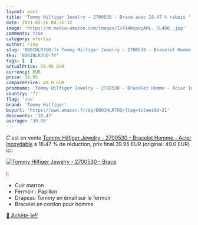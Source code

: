 ```yaml
---
layout: post
title: 'Tommy Hilfiger Jewelry - 2700530 - Brace avec 18.47 % rabais '
date: 2021-02-26 04:31:32
image: 'https://m.media-amazon.com/images/I/414WxpvyAhL._SL400_.jpg'
comments: true
category: ofertas
author: ring
slug: 'B00INLR7UO-fr Tommy Hilfiger Jewelry - 2700530 - Bracelet Homme - Acier...'
sku: 'B00INLR7UO-fr'
tags: [  ]
actualPrice: 39.95 EUR
currency: EUR
price: 39.95
comparePrice: 49.0 EUR
prodname: 'Tommy Hilfiger Jewelry - 2700530 - Bracelet Homme - Acier Inoxydable'
country: 'fr'
flag: '🇫🇷'
brand: 'Tommy Hilfiger'
buyurl: 'https://www.amazon.fr/dp/B00INLR7UO/?tag=tolees0d-21'
descuento: '18.47'
average: '39.95'
---
```


C'est en vente [Tommy Hilfiger Jewelry - 2700530 - Bracelet Homme - Acier Inoxydable](https://www.amazon.fr/dp/B00INLR7UO/?tag=tolees0d-21)  à  18.47 % de réduction, prix final  39.95 EUR (original: 49.0 EUR) ici:

[![Tommy Hilfiger Jewelry - 2700530 - Brace](https://m.media-amazon.com/images/I/414WxpvyAhL._SL400_.jpg)](https://www.amazon.fr/dp/B00INLR7UO/?tag=tolees0d-21)

ℹ️:

- Cuir marron
- Fermoir : Papillon
- Drapeau Tommy en émail sur le fermoir
- Bracelet en cordon pour homme

[🛒 Achète-le!!](https://www.amazon.fr/dp/B00INLR7UO/?tag=tolees0d-21)
